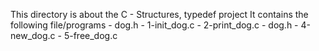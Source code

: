This directory is about the C - Structures, typedef project
It contains the following file/programs
	- dog.h
	- 1-init_dog.c
	- 2-print_dog.c
	- dog.h
	- 4-new_dog.c
	- 5-free_dog.c
